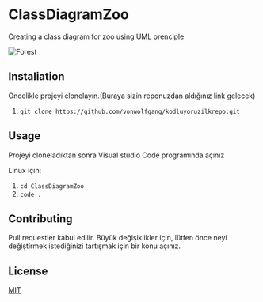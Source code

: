 # ClassDiagramZoo
Creating a class diagram for zoo using UML prenciple

![Forest](https://cdn.discordapp.com/attachments/757933772095094827/858326791268335636/Ekran_goruntusu_2021-06-26_154351.png)

## Instaliation
Öncelikle projeyi clonelayın.(Buraya sizin reponuzdan aldığınız link gelecek)
1. `git clone https://github.com/vonwolfgang/kodluyoruzilkrepo.git`

## Usage
Projeyi cloneladıktan sonra Visual studio Code programında açınız

Linux için:
1. `cd ClassDiagramZoo`
2. `code .`

## Contributing
Pull requestler kabul edilir. Büyük değişiklikler için, lütfen önce neyi değiştirmek istediğinizi tartışmak için bir konu açınız.

## License
[MIT](https://choosealicense.com/licenses/mit/)
